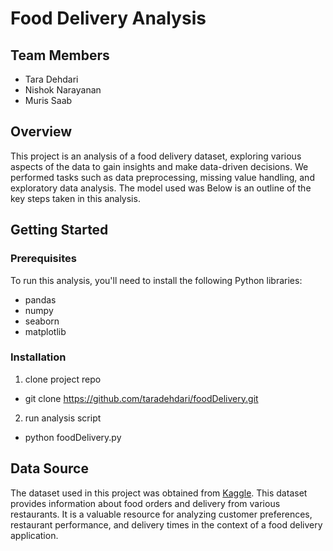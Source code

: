 # Food Delivery Analysis 

## Team Members
* Tara Dehdari
* Nishok Narayanan
* Muris Saab

## Overview
This project is an analysis of a food delivery dataset, exploring various aspects of the data to gain insights and make data-driven decisions. We performed tasks such as data preprocessing, missing value handling, and exploratory data analysis. The model used was
Below is an outline of the key steps taken in this analysis.

## Getting Started

### Prerequisites
To run this analysis, you'll need to install the following Python libraries:

* pandas
* numpy
* seaborn
* matplotlib

### Installation

1. clone project repo 
*  git clone https://github.com/taradehdari/foodDelivery.git
2. run analysis script
* python foodDelivery.py

## Data Source

The dataset used in this project was obtained from [Kaggle](https://www.kaggle.com/datasets/ahsan81/food-ordering-and-delivery-app-dataset). This dataset provides information about food orders and delivery from various restaurants. It is a valuable resource for analyzing customer preferences, restaurant performance, and delivery times in the context of a food delivery application.


